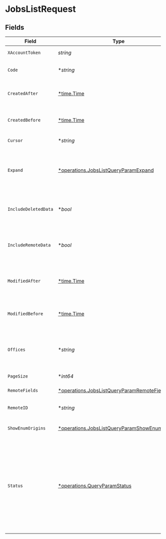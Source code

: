 # JobsListRequest


## Fields

| Field                                                                                                                                                                                                                 | Type                                                                                                                                                                                                                  | Required                                                                                                                                                                                                              | Description                                                                                                                                                                                                           |
| --------------------------------------------------------------------------------------------------------------------------------------------------------------------------------------------------------------------- | --------------------------------------------------------------------------------------------------------------------------------------------------------------------------------------------------------------------- | --------------------------------------------------------------------------------------------------------------------------------------------------------------------------------------------------------------------- | --------------------------------------------------------------------------------------------------------------------------------------------------------------------------------------------------------------------- |
| `XAccountToken`                                                                                                                                                                                                       | *string*                                                                                                                                                                                                              | :heavy_check_mark:                                                                                                                                                                                                    | Token identifying the end user.                                                                                                                                                                                       |
| `Code`                                                                                                                                                                                                                | **string*                                                                                                                                                                                                             | :heavy_minus_sign:                                                                                                                                                                                                    | If provided, will only return jobs with this code.                                                                                                                                                                    |
| `CreatedAfter`                                                                                                                                                                                                        | [*time.Time](https://pkg.go.dev/time#Time)                                                                                                                                                                            | :heavy_minus_sign:                                                                                                                                                                                                    | If provided, will only return objects created after this datetime.                                                                                                                                                    |
| `CreatedBefore`                                                                                                                                                                                                       | [*time.Time](https://pkg.go.dev/time#Time)                                                                                                                                                                            | :heavy_minus_sign:                                                                                                                                                                                                    | If provided, will only return objects created before this datetime.                                                                                                                                                   |
| `Cursor`                                                                                                                                                                                                              | **string*                                                                                                                                                                                                             | :heavy_minus_sign:                                                                                                                                                                                                    | The pagination cursor value.                                                                                                                                                                                          |
| `Expand`                                                                                                                                                                                                              | [*operations.JobsListQueryParamExpand](../../models/operations/jobslistqueryparamexpand.md)                                                                                                                           | :heavy_minus_sign:                                                                                                                                                                                                    | Which relations should be returned in expanded form. Multiple relation names should be comma separated without spaces.                                                                                                |
| `IncludeDeletedData`                                                                                                                                                                                                  | **bool*                                                                                                                                                                                                               | :heavy_minus_sign:                                                                                                                                                                                                    | Whether to include data that was marked as deleted by third party webhooks.                                                                                                                                           |
| `IncludeRemoteData`                                                                                                                                                                                                   | **bool*                                                                                                                                                                                                               | :heavy_minus_sign:                                                                                                                                                                                                    | Whether to include the original data Merge fetched from the third-party to produce these models.                                                                                                                      |
| `ModifiedAfter`                                                                                                                                                                                                       | [*time.Time](https://pkg.go.dev/time#Time)                                                                                                                                                                            | :heavy_minus_sign:                                                                                                                                                                                                    | If provided, only objects synced by Merge after this date time will be returned.                                                                                                                                      |
| `ModifiedBefore`                                                                                                                                                                                                      | [*time.Time](https://pkg.go.dev/time#Time)                                                                                                                                                                            | :heavy_minus_sign:                                                                                                                                                                                                    | If provided, only objects synced by Merge before this date time will be returned.                                                                                                                                     |
| `Offices`                                                                                                                                                                                                             | **string*                                                                                                                                                                                                             | :heavy_minus_sign:                                                                                                                                                                                                    | If provided, will only return jobs for this office; multiple offices can be separated by commas.                                                                                                                      |
| `PageSize`                                                                                                                                                                                                            | **int64*                                                                                                                                                                                                              | :heavy_minus_sign:                                                                                                                                                                                                    | Number of results to return per page.                                                                                                                                                                                 |
| `RemoteFields`                                                                                                                                                                                                        | [*operations.JobsListQueryParamRemoteFields](../../models/operations/jobslistqueryparamremotefields.md)                                                                                                               | :heavy_minus_sign:                                                                                                                                                                                                    | Deprecated. Use show_enum_origins.                                                                                                                                                                                    |
| `RemoteID`                                                                                                                                                                                                            | **string*                                                                                                                                                                                                             | :heavy_minus_sign:                                                                                                                                                                                                    | The API provider's ID for the given object.                                                                                                                                                                           |
| `ShowEnumOrigins`                                                                                                                                                                                                     | [*operations.JobsListQueryParamShowEnumOrigins](../../models/operations/jobslistqueryparamshowenumorigins.md)                                                                                                         | :heavy_minus_sign:                                                                                                                                                                                                    | Which fields should be returned in non-normalized form.                                                                                                                                                               |
| `Status`                                                                                                                                                                                                              | [*operations.QueryParamStatus](../../models/operations/queryparamstatus.md)                                                                                                                                           | :heavy_minus_sign:                                                                                                                                                                                                    | If provided, will only return jobs with this status. Options: ('OPEN', 'CLOSED', 'DRAFT', 'ARCHIVED', 'PENDING')<br/><br/>* `OPEN` - OPEN<br/>* `CLOSED` - CLOSED<br/>* `DRAFT` - DRAFT<br/>* `ARCHIVED` - ARCHIVED<br/>* `PENDING` - PENDING |